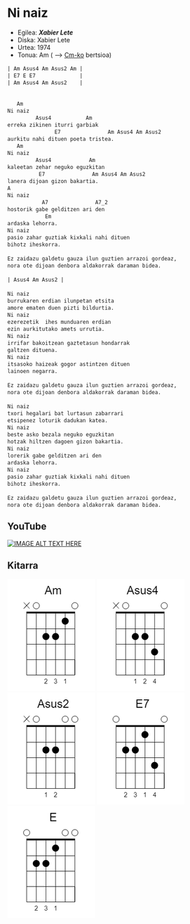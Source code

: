 # Ni naiz

   * Egilea: ***Xabier Lete***
   * Diska: Xabier Lete
   * Urtea: 1974
   * Tonua: Am ( --> [Cm-ko](NiNaiz-Cm.md) bertsioa)


```
| Am Asus4 Am Asus2 Am |
| E7 E E7              |
| Am Asus4 Am Asus2    |


   Am
Ni naiz
         Asus4           Am
erreka zikinen iturri garbiak
               E7               Am Asus4 Am Asus2
aurkitu nahi dituen poeta tristea.
   Am
Ni naiz
         Asus4            Am
kaleetan zehar neguko eguzkitan
          E7               Am Asus4 Am Asus2
lanera dijoan gizon bakartia.
A
Ni naiz
           A7               A7_2
hostorik gabe gelditzen ari den
            Em
ardaska lehorra.
Ni naiz
pasio zahar guztiak kixkali nahi dituen
bihotz iheskorra.

Ez zaidazu galdetu gauza ilun guztien arrazoi gordeaz, 
nora ote dijoan denbora aldakorrak daraman bidea.

| Asus4 Am Asus2 |

Ni naiz
burrukaren erdian ilunpetan etsita
amore ematen duen pizti bildurtia.
Ni naiz
ezerezetik  ihes munduaren erdian
ezin aurkitutako amets urrutia. 
Ni naiz
irrifar bakoitzean gaztetasun hondarrak
galtzen dituena.
Ni naiz
itsasoko haizeak gogor astintzen dituen
lainoen negarra.

Ez zaidazu galdetu gauza ilun guztien arrazoi gordeaz, 
nora ote dijoan denbora aldakorrak daraman bidea. 

Ni naiz
txori hegalari bat lurtasun zabarrari
etsipenez loturik dadukan katea.
Ni naiz
beste asko bezala neguko eguzkitan
hotzak hiltzen dagoen gizon bakartia.
Ni naiz
lorerik gabe gelditzen ari den
ardaska lehorra.
Ni naiz
pasio zahar guztiak kixkali nahi dituen
bihotz iheskorra.

Ez zaidazu galdetu gauza ilun guztien arrazoi gordeaz,
nora ote dijoan denbora aldakorrak daraman bidea.
```

## YouTube

[![IMAGE ALT TEXT HERE](http://img.youtube.com/vi/3gkA9UL0YqA/0.jpg)](http://www.youtube.com/watch?v=3gkA9UL0YqA)

## Kitarra

![Am](../../KitarraAkordeak/Am.png)
![Asus4](../../KitarraAkordeak/Asus4.png)
![Asus2](../../KitarraAkordeak/Asus2.png)
![E7](../../KitarraAkordeak/E7.png)
![E](../../KitarraAkordeak/E.png)

